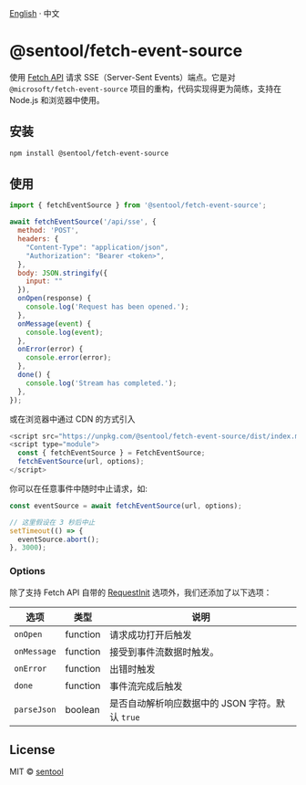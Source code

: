 [English](./README.md) · 中文

# @sentool/fetch-event-source

使用 [Fetch API](https://developer.mozilla.org/en-US/docs/Web/API/Fetch_API) 请求 SSE（Server-Sent Events）端点。它是对 `@microsoft/fetch-event-source` 项目的重构，代码实现得更为简练，支持在 Node.js 和浏览器中使用。

## 安装

```bash
npm install @sentool/fetch-event-source
```

## 使用

```js
import { fetchEventSource } from '@sentool/fetch-event-source';

await fetchEventSource('/api/sse', {
  method: 'POST',
  headers: {
    "Content-Type": "application/json",
    "Authorization": "Bearer <token>",
  },
  body: JSON.stringify({
    input: ""
  }),
  onOpen(response) {
    console.log('Request has been opened.');
  },
  onMessage(event) {
    console.log(event);
  },
  onError(error) {
    console.error(error);
  },
  done() {
    console.log('Stream has completed.');
  },
});
```

或在浏览器中通过 CDN 的方式引入

```js
<script src="https://unpkg.com/@sentool/fetch-event-source/dist/index.min.js"></script>
<script type="module">
  const { fetchEventSource } = FetchEventSource;
  fetchEventSource(url, options);
</script>
```

你可以在任意事件中随时中止请求，如:

```js
const eventSource = await fetchEventSource(url, options);

// 这里假设在 3 秒后中止
setTimeout(() => {
  eventSource.abort();
}, 3000);
```

### Options

除了支持 Fetch API 自带的 [RequestInit](https://developer.mozilla.org/en-US/docs/Web/API/RequestInit) 选项外，我们还添加了以下选项：


| 选项 | 类型 | 说明 |
| --- | --- | --- |
| `onOpen` | function | 请求成功打开后触发 |
| `onMessage` | function | 接受到事件流数据时触发。 |
| `onError` | function | 出错时触发 |
| `done` | function | 事件流完成后触发 |
| `parseJson` | boolean | 是否自动解析响应数据中的 JSON 字符。默认 `true` |

## License

MIT © [sentool](https://github.com/sentool)
